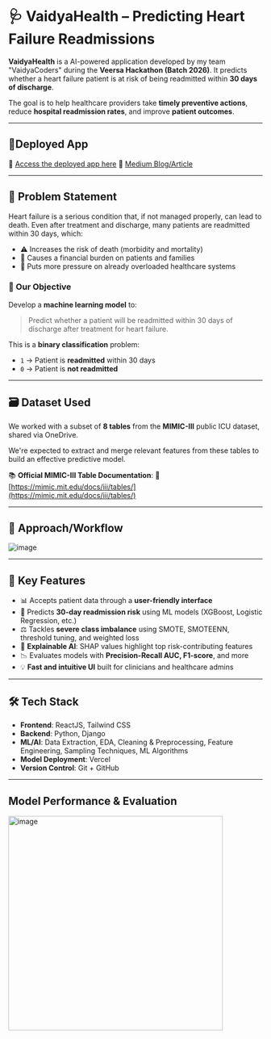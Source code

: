 # 🩺 VaidyaHealth – Predicting Heart Failure Readmissions

**VaidyaHealth** is a AI-powered application developed by my team "VaidyaCoders" during the **Veersa Hackathon (Batch 2026)**. It predicts whether a heart failure patient is at risk of being readmitted within **30 days of discharge**.

The goal is to help healthcare providers take **timely preventive actions**, reduce **hospital readmission rates**, and improve **patient outcomes**.

---

## 🚀Deployed App

🔗 [Access the deployed app here](https://vaidya-health-mlwg.vercel.app/)
🔗 [Medium Blog/Article](https://medium.com/@pragyatripathii19)

---

## 📌 Problem Statement

Heart failure is a serious condition that, if not managed properly, can lead to death. Even after treatment and discharge, many patients are readmitted within 30 days, which:

* ⚠️ Increases the risk of death (morbidity and mortality)
* 💸 Causes a financial burden on patients and families
* 🏥 Puts more pressure on already overloaded healthcare systems

### 🎯 Our Objective

Develop a **machine learning model** to:

> Predict whether a patient will be readmitted within 30 days of discharge after treatment for heart failure.

This is a **binary classification** problem:

* `1` → Patient is **readmitted** within 30 days
* `0` → Patient is **not readmitted**

---

## 🗃️ Dataset Used

We worked with a subset of **8 tables** from the **MIMIC-III** public ICU dataset, shared via OneDrive.

We're expected to extract and merge relevant features from these tables to build an effective predictive model.

📚 **Official MIMIC-III Table Documentation**:
🔗 [https://mimic.mit.edu/docs/iii/tables/](https://mimic.mit.edu/docs/iii/tables/)

---
## 🌻 Approach/Workflow
![image](https://github.com/user-attachments/assets/71c9c13d-b8c0-4702-bc5f-677ed78dd872)

---



## 🎯 Key Features

* 📊 Accepts patient data through a **user-friendly interface**
* 🤖 Predicts **30-day readmission risk** using ML models (XGBoost, Logistic Regression, etc.)
* ⚖️ Tackles **severe class imbalance** using SMOTE, SMOTEENN, threshold tuning, and weighted loss
* 🧠 **Explainable AI**: SHAP values highlight top risk-contributing features
* 📉 Evaluates models with **Precision-Recall AUC, F1-score**, and more
* 💡 **Fast and intuitive UI** built for clinicians and healthcare admins

---

## 🛠️ Tech Stack

* **Frontend**: ReactJS, Tailwind CSS
* **Backend**: Python, Django
* **ML/AI**: Data Extraction, EDA, Cleaning & Preprocessing, Feature Engineering, Sampling Techniques, ML Algorithms
* **Model Deployment**: Vercel
* **Version Control**: Git + GitHub

---
## Model Performance & Evaluation
<img width="425" alt="image" src="https://github.com/user-attachments/assets/f3732117-2003-4729-b9f0-942ac9e50b8a" />


